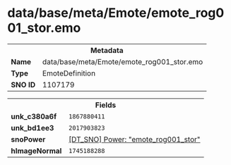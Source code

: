 <h1>data/base/meta/Emote/emote_rog001_stor.emo</h1><table><tr><th colspan="100%">Metadata</th></tr><tr><td><b>Name</b></td><td>data/base/meta/Emote/emote_rog001_stor.emo</td></tr><tr><td><b>Type</b></td><td>EmoteDefinition</td></tr><tr><td><b>SNO ID</b></td><td>1107179</td></tr></table>

<table><tr><th colspan="100%">Fields</th></tr><tr><td><b>unk_c380a6f</b></td><td><code>1867880411</code></td></tr><tr><td><b>unk_bd1ee3</b></td><td><code>2017903823</code></td></tr><tr><td><b>snoPower</b></td><td><a href="..\Power\emote_rog001_stor.pow.md">[DT_SNO] Power: "emote_rog001_stor"</a></td></tr><tr><td><b>hImageNormal</b></td><td><code>1745188288</code></td></tr></table>

